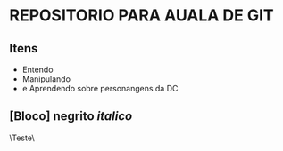 # REPOSITORIO PARA AUALA DE GIT

## Itens
* Entendo
* Manipulando
* e Aprendendo sobre personangens da DC

[Bloco]
**negrito**
_italico_
---
\\Teste\\
